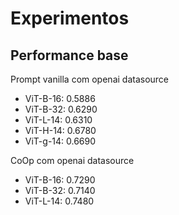 # Experimentos

## Performance base

Prompt vanilla com openai datasource

- ViT-B-16: 0.5886
- ViT-B-32: 0.6290
- ViT-L-14: 0.6310
- ViT-H-14: 0.6780
- ViT-g-14: 0.6690

CoOp com openai datasource

- ViT-B-16: 0.7290
- ViT-B-32: 0.7140
- ViT-L-14: 0.7480

